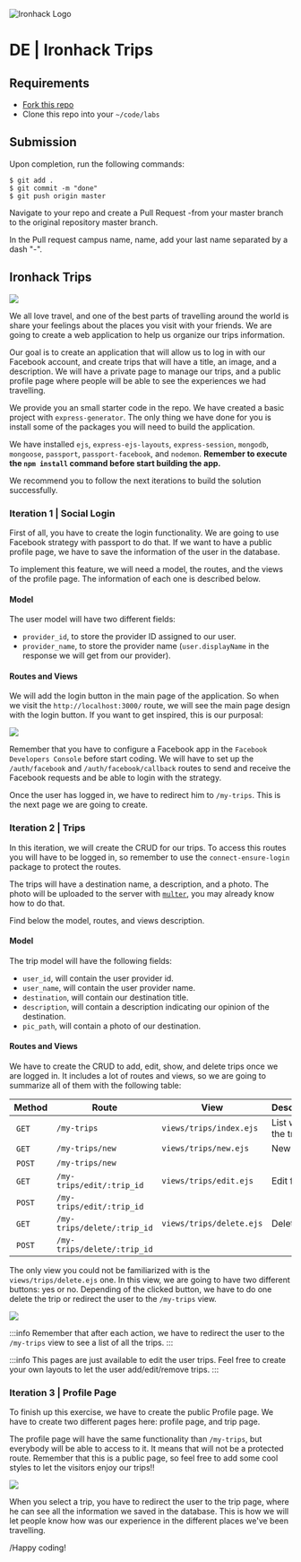 ![Ironhack Logo](https://i.imgur.com/1QgrNNw.png)

# DE | Ironhack Trips

## Requirements

- [Fork this repo](https://guides.github.com/activities/forking/)
- Clone this repo into your `~/code/labs`

## Submission

Upon completion, run the following commands:

```
$ git add .
$ git commit -m "done"
$ git push origin master
```

Navigate to your repo and create a Pull Request -from your master branch to the original repository master branch.

In the Pull request campus name, name, add your last name separated by a dash "-".

## Ironhack Trips

![](https://s3-eu-west-1.amazonaws.com/ih-materials/uploads/upload_636e2359cf6b2c08adc694e114f5ac81.png)

We all love travel, and one of the best parts of travelling around the world is share your feelings about the places you visit with your friends. We are going to create a web application to help us organize our trips information.

Our goal is to create an application that will allow us to log in with our Facebook account, and create trips that will have a title, an image, and a description. We will have a private page to manage our trips, and a public profile page where people will be able to see the experiences we had travelling.

We provide you an small starter code in the repo. We have created a basic project with `express-generator`. The only thing we have done for you is install some of the packages you will need to build the application.

We have installed `ejs`, `express-ejs-layouts`, `express-session`, `mongodb`, `mongoose`, `passport`, `passport-facebook`, and `nodemon`. **Remember to execute the `npm install` command before start building the app.**

We recommend you to follow the next iterations to build the solution successfully.

### Iteration 1 | Social Login

First of all, you have to create the login functionality. We are going to use Facebook strategy with passport to do that. If we want to have a public profile page, we have to save the information of the user in the database.

To implement this feature, we will need a model, the routes, and the views of the profile page. The information of each one is described below.

#### Model

The user model will have two different fields:

- `provider_id`, to store the provider ID assigned to our user.
- `provider_name`, to store the provider name (`user.displayName` in the response we will get from our provider).

#### Routes and Views

We will add the login button in the main page of the application. So when we visit the `http://localhost:3000/` route, we will see the main page design with the login button. If you want to get inspired, this is our purposal:

![](https://s3-eu-west-1.amazonaws.com/ih-materials/uploads/upload_92db9efddf8f42dd74a8f18b88b8becd.png)

Remember that you have to configure a Facebook app in the `Facebook Developers Console` before start coding. We will have to set up the `/auth/facebook` and `/auth/facebook/callback` routes to send and receive the Facebook requests and be able to login with the strategy.

Once the user has logged in, we have to redirect him to `/my-trips`. This is the next page we are going to create.

### Iteration 2 | Trips

In this iteration, we will create the CRUD for our trips. To access this routes you will have to be logged in, so remember to use the `connect-ensure-login` package to protect the routes.

The trips will have a destination name, a description, and a photo. The photo will be uploaded to the server with [`multer`](https://www.npmjs.com/package/multer), you may already know how to do that.

Find below the model, routes, and views description.

#### Model

The trip model will have the following fields:

- `user_id`, will contain the user provider id.
- `user_name`, will contain the user provider name.
- `destination`, will contain our destination title.
- `description`, will contain a description indicating our opinion of the destination.
- `pic_path`, will contain a photo of our destination.

#### Routes and Views

We have to create the CRUD to add, edit, show, and delete trips once we are logged in. It includes a lot of routes and views, so we are going to summarize all of them with the following table:

| Method | Route | View | Description |
|--------|-------|------|-------------|
| `GET`  | `/my-trips` | `views/trips/index.ejs` | List with all the trips |
| `GET`  | `/my-trips/new` | `views/trips/new.ejs` | New form |
| `POST` | `/my-trips/new` | |  |
| `GET`  | `/my-trips/edit/:trip_id` | `views/trips/edit.ejs` | Edit form |
| `POST` | `/my-trips/edit/:trip_id` | | |
| `GET`  | `/my-trips/delete/:trip_id` | `views/trips/delete.ejs` | Delete form |
| `POST` | `/my-trips/delete/:trip_id` | | |

The only view you could not be familiarized with is the `views/trips/delete.ejs` one. In this view, we are going to have two different buttons: yes or no. Depending of the clicked button, we have to do one delete the trip or redirect the user to the `/my-trips` view.

![](https://s3-eu-west-1.amazonaws.com/ih-materials/uploads/upload_4d7259649e9061a228c13927c8ad1694.png)

:::info
Remember that after each action, we have to redirect the user to the `/my-trips` view to see a list of all the trips.
:::

:::info
This pages are just available to edit the user trips. Feel free to create your own layouts to let the user add/edit/remove trips.
:::

### Iteration 3 | Profile Page

To finish up this exercise, we have to create the public Profile page. We have to create two different pages here: profile page, and trip page.

The profile page will have the same functionality than `/my-trips`, but everybody will be able to access to it. It means that will not be a protected route. Remember that this is a public page, so feel free to add some cool styles to let the visitors enjoy our trips!!

![](https://s3-eu-west-1.amazonaws.com/ih-materials/uploads/upload_b467e7433bd1df3bfaf9484280872628.png)

When you select a trip, you have to redirect the user to the trip page, where he can see all the information we saved in the database. This is how we will let people know how was our experience in the different places we've been travelling.

/Happy coding!
